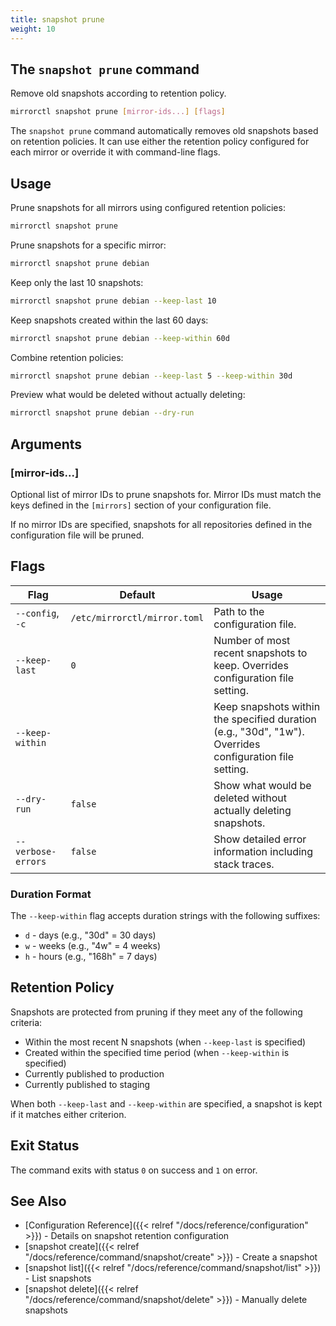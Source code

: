```yaml
---
title: snapshot prune
weight: 10
---
```


## The `snapshot prune` command

Remove old snapshots according to retention policy.

```bash
mirrorctl snapshot prune [mirror-ids...] [flags]
```

The `snapshot prune` command automatically removes old snapshots based on retention policies. It
can use either the retention policy configured for each mirror or override it with command-line
flags.

## Usage

Prune snapshots for all mirrors using configured retention policies:
```bash
mirrorctl snapshot prune
```

Prune snapshots for a specific mirror:
```bash
mirrorctl snapshot prune debian
```

Keep only the last 10 snapshots:
```bash
mirrorctl snapshot prune debian --keep-last 10
```

Keep snapshots created within the last 60 days:
```bash
mirrorctl snapshot prune debian --keep-within 60d
```

Combine retention policies:
```bash
mirrorctl snapshot prune debian --keep-last 5 --keep-within 30d
```

Preview what would be deleted without actually deleting:
```bash
mirrorctl snapshot prune debian --dry-run
```

## Arguments

### [mirror-ids...]

Optional list of mirror IDs to prune snapshots for. Mirror IDs must match the keys defined in the
`[mirrors]` section of your configuration file.

If no mirror IDs are specified, snapshots for all repositories defined in the configuration file
will be pruned.

## Flags

| Flag | Default | Usage |
|------|---------|-------|
| `--config`, `-c` | `/etc/mirrorctl/mirror.toml` | Path to the configuration file. |
| `--keep-last` | `0` | Number of most recent snapshots to keep. Overrides configuration file setting. |
| `--keep-within` | | Keep snapshots within the specified duration (e.g., "30d", "1w"). Overrides configuration file setting. |
| `--dry-run` | `false` | Show what would be deleted without actually deleting snapshots. |
| `--verbose-errors` | `false` | Show detailed error information including stack traces. |

### Duration Format

The `--keep-within` flag accepts duration strings with the following suffixes:
- `d` - days (e.g., "30d" = 30 days)
- `w` - weeks (e.g., "4w" = 4 weeks)
- `h` - hours (e.g., "168h" = 7 days)

## Retention Policy

Snapshots are protected from pruning if they meet any of the following criteria:
- Within the most recent N snapshots (when `--keep-last` is specified)
- Created within the specified time period (when `--keep-within` is specified)
- Currently published to production
- Currently published to staging

When both `--keep-last` and `--keep-within` are specified, a snapshot is kept if it matches either
criterion.

## Exit Status

The command exits with status `0` on success and `1` on error.

## See Also

- [Configuration Reference]({{< relref "/docs/reference/configuration" >}}) - Details on snapshot
  retention configuration
- [snapshot create]({{< relref "/docs/reference/command/snapshot/create" >}}) - Create a snapshot
- [snapshot list]({{< relref "/docs/reference/command/snapshot/list" >}}) - List snapshots
- [snapshot delete]({{< relref "/docs/reference/command/snapshot/delete" >}}) - Manually delete
  snapshots
